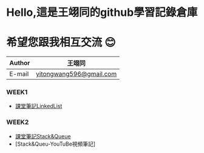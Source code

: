 Hello,這是王翊同的github學習記錄倉庫
==================
希望您跟我相互交流 :blush:
=============================================


|Author|王翊同|
|---|---
|E-mail|yitongwang596@gmail.com

### WEEK1
* [課堂筆記LinkedList](https://github.com/Walton0716/WaltonRepository/blob/master/WEEK1/LearningNote20190924.txt)

### WEEK2
* [課堂筆記Stack&Queue](https://github.com/Walton0716/WaltonRepository/blob/master/WEEK2/Stack%26Queue.md)
* [Stack&Queu-YouTuBe視頻筆記]
